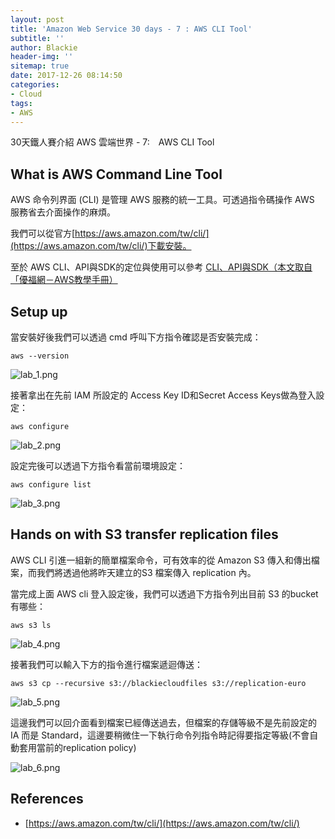 ```yaml
---
layout: post
title: 'Amazon Web Service 30 days - 7 : AWS CLI Tool'
subtitle: ''
author: Blackie
header-img: ''
sitemap: true
date: 2017-12-26 08:14:50
categories:
- Cloud
tags:
- AWS
---
```


30天鐵人賽介紹 AWS 雲端世界 - 7:　AWS CLI Tool

<!-- More -->

## What is AWS Command Line Tool

AWS 命令列界面 (CLI) 是管理 AWS 服務的統一工具。可透過指令碼操作 AWS 服務省去介面操作的麻煩。

我們可以從官方[https://aws.amazon.com/tw/cli/](https://aws.amazon.com/tw/cli/)下載安裝。

至於 AWS CLI、API與SDK的定位與使用可以參考 [CLI、API與SDK（本文取自「優福網－AWS教學手冊）](https://www.tts.bz/archives/2463)

## Setup up ##

當安裝好後我們可以透過 cmd 呼叫下方指令確認是否安裝完成：

    aws --version
    
![lab_1.png](lab_1.png)

接著拿出在先前 IAM 所設定的 Access Key ID和Secret Access Keys做為登入設定：

    aws configure

![lab_2.png](lab_2.png)

設定完後可以透過下方指令看當前環境設定：

    aws configure list

![lab_3.png](lab_3.png)

## Hands on with S3 transfer replication files ##

AWS CLI 引進一組新的簡單檔案命令，可有效率的從 Amazon S3 傳入和傳出檔案，而我們將透過他將昨天建立的S3 檔案傳入 replication 內。

當完成上面 AWS cli 登入設定後，我們可以透過下方指令列出目前 S3 的bucket有哪些：

    aws s3 ls

![lab_4.png](lab_4.png)

接著我們可以輸入下方的指令進行檔案遞迴傳送：

    aws s3 cp --recursive s3://blackiecloudfiles s3://replication-euro

![lab_5.png](lab_5.png)

這邊我們可以回介面看到檔案已經傳送過去，但檔案的存儲等級不是先前設定的 IA 而是 Standard，這邊要稍微住一下執行命令列指令時記得要指定等級(不會自動套用當前的replication policy)

![lab_6.png](lab_6.png)

## References ##

- [https://aws.amazon.com/tw/cli/](https://aws.amazon.com/tw/cli/)
